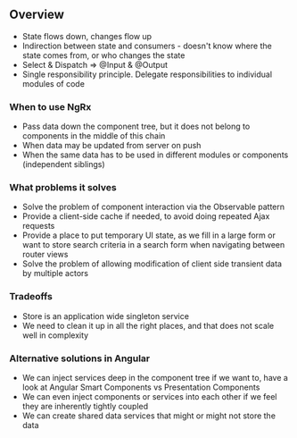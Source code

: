 ## Overview

- State flows down, changes flow up
- Indirection between state and consumers - doesn't know where the state comes from, or who
  changes the state
- Select & Dispatch => @Input & @Output
- Single responsibility principle. Delegate responsibilities to individual modules of code

### When to use NgRx

- Pass data down the component tree, but it does not belong to components in the middle of
this chain
- When data may be updated from server on push
- When the same data has to be used in different modules or components (independent siblings)

### What problems it solves

- Solve the problem of component interaction via the Observable pattern
- Provide a client-side cache if needed, to avoid doing repeated Ajax requests
- Provide a place to put temporary UI state, as we fill in a large form or want to store 
  search criteria in a search form when navigating between router views
- Solve the problem of allowing modification of client side transient data by multiple actors

### Tradeoffs

- Store is an application wide singleton service
- We need to clean it up in all the right places, and that does not scale well in complexity

### Alternative solutions in Angular

- We can inject services deep in the component tree if we want to, have a look at Angular Smart 
  Components vs Presentation Components
- We can even inject components or services into each other if we feel they are inherently 
  tightly coupled
- We can create shared data services that might or might not store the data



